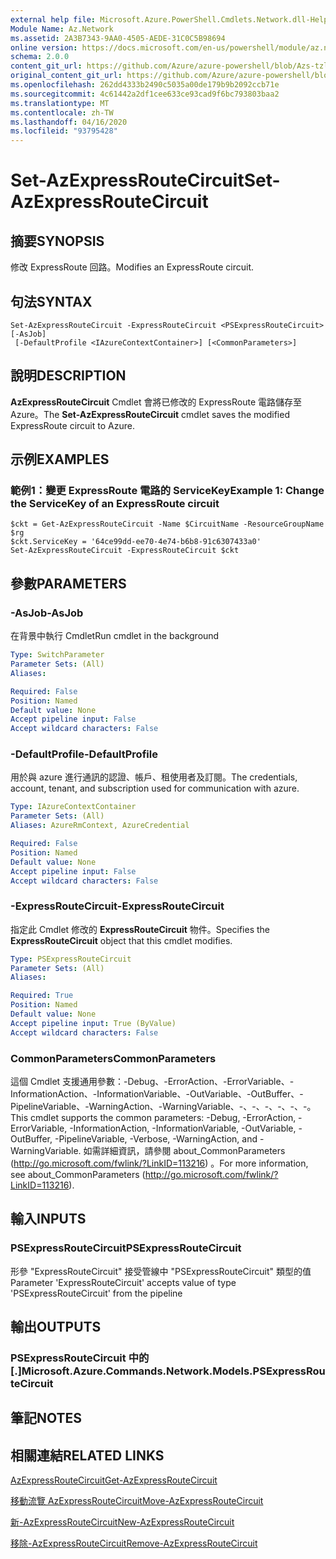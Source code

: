 ```yaml
---
external help file: Microsoft.Azure.PowerShell.Cmdlets.Network.dll-Help.xml
Module Name: Az.Network
ms.assetid: 2A3B7343-9AA0-4505-AEDE-31C0C5B98694
online version: https://docs.microsoft.com/en-us/powershell/module/az.network/set-azexpressroutecircuit
schema: 2.0.0
content_git_url: https://github.com/Azure/azure-powershell/blob/Azs-tzl/src/Network/Network/help/Set-AzExpressRouteCircuit.md
original_content_git_url: https://github.com/Azure/azure-powershell/blob/Azs-tzl/src/Network/Network/help/Set-AzExpressRouteCircuit.md
ms.openlocfilehash: 262dd4333b2490c5035a00de179b9b2092ccb71e
ms.sourcegitcommit: 4c61442a2df1cee633ce93cad9f6bc793803baa2
ms.translationtype: MT
ms.contentlocale: zh-TW
ms.lasthandoff: 04/16/2020
ms.locfileid: "93795428"
---
```

# <span data-ttu-id="72bdc-101">Set-AzExpressRouteCircuit</span><span class="sxs-lookup"><span data-stu-id="72bdc-101">Set-AzExpressRouteCircuit</span></span>

## <span data-ttu-id="72bdc-102">摘要</span><span class="sxs-lookup"><span data-stu-id="72bdc-102">SYNOPSIS</span></span>
<span data-ttu-id="72bdc-103">修改 ExpressRoute 回路。</span><span class="sxs-lookup"><span data-stu-id="72bdc-103">Modifies an ExpressRoute circuit.</span></span>

## <span data-ttu-id="72bdc-104">句法</span><span class="sxs-lookup"><span data-stu-id="72bdc-104">SYNTAX</span></span>

```
Set-AzExpressRouteCircuit -ExpressRouteCircuit <PSExpressRouteCircuit> [-AsJob]
 [-DefaultProfile <IAzureContextContainer>] [<CommonParameters>]
```

## <span data-ttu-id="72bdc-105">說明</span><span class="sxs-lookup"><span data-stu-id="72bdc-105">DESCRIPTION</span></span>
<span data-ttu-id="72bdc-106">**AzExpressRouteCircuit** Cmdlet 會將已修改的 ExpressRoute 電路儲存至 Azure。</span><span class="sxs-lookup"><span data-stu-id="72bdc-106">The **Set-AzExpressRouteCircuit** cmdlet saves the modified ExpressRoute circuit to Azure.</span></span>

## <span data-ttu-id="72bdc-107">示例</span><span class="sxs-lookup"><span data-stu-id="72bdc-107">EXAMPLES</span></span>

### <span data-ttu-id="72bdc-108">範例1：變更 ExpressRoute 電路的 ServiceKey</span><span class="sxs-lookup"><span data-stu-id="72bdc-108">Example 1: Change the ServiceKey of an ExpressRoute circuit</span></span>
```
$ckt = Get-AzExpressRouteCircuit -Name $CircuitName -ResourceGroupName $rg
$ckt.ServiceKey = '64ce99dd-ee70-4e74-b6b8-91c6307433a0'
Set-AzExpressRouteCircuit -ExpressRouteCircuit $ckt
```

## <span data-ttu-id="72bdc-109">參數</span><span class="sxs-lookup"><span data-stu-id="72bdc-109">PARAMETERS</span></span>

### <span data-ttu-id="72bdc-110">-AsJob</span><span class="sxs-lookup"><span data-stu-id="72bdc-110">-AsJob</span></span>
<span data-ttu-id="72bdc-111">在背景中執行 Cmdlet</span><span class="sxs-lookup"><span data-stu-id="72bdc-111">Run cmdlet in the background</span></span>

```yaml
Type: SwitchParameter
Parameter Sets: (All)
Aliases: 

Required: False
Position: Named
Default value: None
Accept pipeline input: False
Accept wildcard characters: False
```

### <span data-ttu-id="72bdc-112">-DefaultProfile</span><span class="sxs-lookup"><span data-stu-id="72bdc-112">-DefaultProfile</span></span>
<span data-ttu-id="72bdc-113">用於與 azure 進行通訊的認證、帳戶、租使用者及訂閱。</span><span class="sxs-lookup"><span data-stu-id="72bdc-113">The credentials, account, tenant, and subscription used for communication with azure.</span></span>

```yaml
Type: IAzureContextContainer
Parameter Sets: (All)
Aliases: AzureRmContext, AzureCredential

Required: False
Position: Named
Default value: None
Accept pipeline input: False
Accept wildcard characters: False
```

### <span data-ttu-id="72bdc-114">-ExpressRouteCircuit</span><span class="sxs-lookup"><span data-stu-id="72bdc-114">-ExpressRouteCircuit</span></span>
<span data-ttu-id="72bdc-115">指定此 Cmdlet 修改的 **ExpressRouteCircuit** 物件。</span><span class="sxs-lookup"><span data-stu-id="72bdc-115">Specifies the **ExpressRouteCircuit** object that this cmdlet modifies.</span></span>

```yaml
Type: PSExpressRouteCircuit
Parameter Sets: (All)
Aliases: 

Required: True
Position: Named
Default value: None
Accept pipeline input: True (ByValue)
Accept wildcard characters: False
```

### <span data-ttu-id="72bdc-116">CommonParameters</span><span class="sxs-lookup"><span data-stu-id="72bdc-116">CommonParameters</span></span>
<span data-ttu-id="72bdc-117">這個 Cmdlet 支援通用參數：-Debug、-ErrorAction、-ErrorVariable、-InformationAction、-InformationVariable、-OutVariable、-OutBuffer、-PipelineVariable、-WarningAction、-WarningVariable、-、-、-、-、-、-。</span><span class="sxs-lookup"><span data-stu-id="72bdc-117">This cmdlet supports the common parameters: -Debug, -ErrorAction, -ErrorVariable, -InformationAction, -InformationVariable, -OutVariable, -OutBuffer, -PipelineVariable, -Verbose, -WarningAction, and -WarningVariable.</span></span> <span data-ttu-id="72bdc-118">如需詳細資訊，請參閱 about_CommonParameters (http://go.microsoft.com/fwlink/?LinkID=113216) 。</span><span class="sxs-lookup"><span data-stu-id="72bdc-118">For more information, see about_CommonParameters (http://go.microsoft.com/fwlink/?LinkID=113216).</span></span>

## <span data-ttu-id="72bdc-119">輸入</span><span class="sxs-lookup"><span data-stu-id="72bdc-119">INPUTS</span></span>

### <span data-ttu-id="72bdc-120">PSExpressRouteCircuit</span><span class="sxs-lookup"><span data-stu-id="72bdc-120">PSExpressRouteCircuit</span></span>
<span data-ttu-id="72bdc-121">形參 "ExpressRouteCircuit" 接受管線中 "PSExpressRouteCircuit" 類型的值</span><span class="sxs-lookup"><span data-stu-id="72bdc-121">Parameter 'ExpressRouteCircuit' accepts value of type 'PSExpressRouteCircuit' from the pipeline</span></span>

## <span data-ttu-id="72bdc-122">輸出</span><span class="sxs-lookup"><span data-stu-id="72bdc-122">OUTPUTS</span></span>

### <span data-ttu-id="72bdc-123">PSExpressRouteCircuit 中的 [.]</span><span class="sxs-lookup"><span data-stu-id="72bdc-123">Microsoft.Azure.Commands.Network.Models.PSExpressRouteCircuit</span></span>

## <span data-ttu-id="72bdc-124">筆記</span><span class="sxs-lookup"><span data-stu-id="72bdc-124">NOTES</span></span>

## <span data-ttu-id="72bdc-125">相關連結</span><span class="sxs-lookup"><span data-stu-id="72bdc-125">RELATED LINKS</span></span>

[<span data-ttu-id="72bdc-126">AzExpressRouteCircuit</span><span class="sxs-lookup"><span data-stu-id="72bdc-126">Get-AzExpressRouteCircuit</span></span>](./Get-AzExpressRouteCircuit.md)

[<span data-ttu-id="72bdc-127">移動流覽 AzExpressRouteCircuit</span><span class="sxs-lookup"><span data-stu-id="72bdc-127">Move-AzExpressRouteCircuit</span></span>](./Move-AzExpressRouteCircuit.md)

[<span data-ttu-id="72bdc-128">新-AzExpressRouteCircuit</span><span class="sxs-lookup"><span data-stu-id="72bdc-128">New-AzExpressRouteCircuit</span></span>](./New-AzExpressRouteCircuit.md)

[<span data-ttu-id="72bdc-129">移除-AzExpressRouteCircuit</span><span class="sxs-lookup"><span data-stu-id="72bdc-129">Remove-AzExpressRouteCircuit</span></span>](./Remove-AzExpressRouteCircuit.md)

